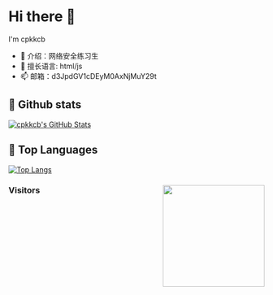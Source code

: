 # Hi there 👋

I'm cpkkcb

  * 🌱 介绍：网络安全练习生
  * 📕 擅长语言: html/js
  * 📫 邮箱：d3JpdGV1cDEyM0AxNjMuY29t


## 🔭 Github stats

[![cpkkcb's GitHub Stats](https://github-readme-stats.vercel.app/api?username=cpkkcb&show_icons=true&hide_title=false&theme=tokyonight)](https://github.com/cpkkcb)

## 🔱 Top Languages

[![Top Langs](https://github-readme-stats.vercel.app/api/top-langs/?username=cpkkcb&hide=css,html&layout=compact)](https://github-readme-stats.vercel.app/api/top-langs/?username=cpkkcb&hide=css,html&layout=compact)

### Visitors <img align='right' src="https://profile-counter.glitch.me/cpkkcb/count.svg" width="200">

